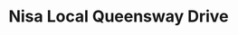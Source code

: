 ---
title: "Nisa Local Queensway Drive"
url: /bridgnorth/nisa-local-queensway-drive/
shop: Lebensmittel
---